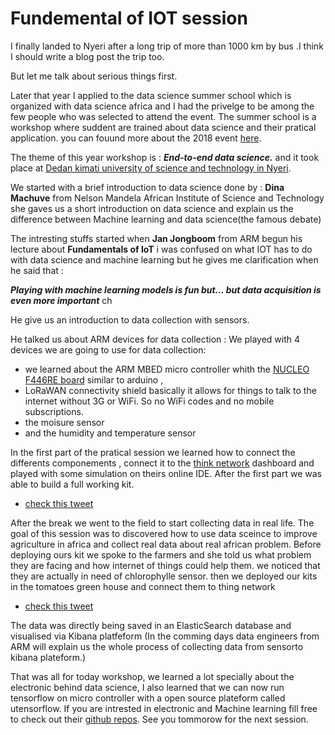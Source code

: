 # Fundemental of IOT session

I finally landed to Nyeri after a long trip of more than 1000 km by bus .I think I should write a blog post the trip too.

But let me talk about serious things first.

Later that year I applied to the data science summer school which is organized with data science africa and I had the privelge to
be among the few people who was selected to attend the event.
The summer school is a workshop where suddent are trained about data science and their pratical application.
you can fouund more about the 2018 event [here](http://www.datascienceafrica.org/dsa2018/).

The theme of this year workshop is : **_End-to-end data science._** and it took place at [Dedan kimati university of science and technology in Nyeri](https://www.dkut.ac.ke/).

We started with a brief introduction to data science done by : 
**Dina Machuve**  from  Nelson Mandela African Institute of Science and Technology
she gaves us a short introduction on data science and explain us the difference between Machine learning and data science(the famous debate)

The intresting stuffs  started when **Jan Jongboom** from ARM begun his lecture about **Fundamentals of IoT**
i was confused on  what IOT has to do with data science and machine learning but he gives me clarification when he said that :

**_Playing with machine learning models is fun but...
but data acquisition is even more important_** ch

He give us an introduction to data collection with sensors.

He talked us about ARM devices for data collection :
We played with 4 devices we are going to use for data collection:
- we learned about the ARM MBED micro controller whith the [NUCLEO F446RE board](http://www.st.com/en/evaluation-tools/nucleo-f446re.html) similar to arduino , 
- LoRaWAN connectivity shield basically it allows for things to talk to the internet without 3G or WiFi. So no WiFi codes and no mobile subscriptions.
- the moisure sensor 
- and the humidity and temperature sensor

In the first part of the pratical session we learned how to connect the differents componements , connect it to the [think network](https://www.thethingsnetwork.org/) dashboard and played with some simulation on theirs online IDE.
After the first part we was able to build a full working kit.
- [check this tweet](https://twitter.com/EspyMur/status/1002135942826790912)


After the break we went to the field to start collecting data in real life.
The goal of this session was to discovered how to use data sceince to improve agriculture in africa and collect real data about real african problem.
Before deploying ours kit we spoke to the farmers and she told us what problem they are facing and how internet of things could help them.
we noticed that they are actually in need of chlorophylle sensor.
then we deployed our kits in the tomatoes green house and connect them to thing network

- [check this tweet](https://twitter.com/DCivin/status/1002210061010243584) 

The data was directly being saved in an ElasticSearch database and visualised via Kibana platfeform (In the comming days data engineers from ARM will explain us  the whole process of collecting data from sensorto kibana plateform.)

That was all for today workshop, we learned a lot specially about the electronic behind data science, I also learned that we can now run tensorflow on micro controller with a open source plateform called utensorflow.
If you are intrested in electronic and Machine learning fill free to check out their [github repos](http://utensor.ai/).
See you tommorow for the next session.
